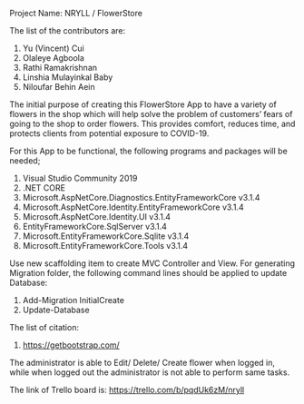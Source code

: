 Project Name: NRYLL / FlowerStore 

The list of the contributors are: 
1)	Yu (Vincent) Cui
2)	Olaleye Agboola
3)	Rathi Ramakrishnan
4)	Linshia Mulayinkal Baby
5)	Niloufar Behin Aein

The initial purpose of creating this FlowerStore App to have a variety of flowers in the shop which will help solve the problem of customers’ fears of going to the shop to order flowers. This provides comfort, reduces time, and protects clients from potential exposure to COVID-19. 

For this App to be functional, the following programs and packages will be needed; 
1)	Visual Studio Community 2019
2)	.NET CORE 
3)	Microsoft.AspNetCore.Diagnostics.EntityFrameworkCore v3.1.4
4)	Microsoft.AspNetCore.Identity.EntityFrameworkCore v3.1.4
5)	Microsoft.AspNetCore.Identity.UI v3.1.4
6)	EntityFrameworkCore.SqlServer v3.1.4
7)	Microsoft.EntityFrameworkCore.Sqlite v3.1.4
8)	Microsoft.EntityFrameworkCore.Tools v3.1.4

Use new scaffolding item to create MVC Controller and View. For generating Migration folder, the following command lines should be applied to update Database:
1)	Add-Migration InitialCreate
2)	Update-Database

The list of citation: 
1)	https://getbootstrap.com/

The administrator is able to Edit/ Delete/ Create flower when logged in, while when logged out the administrator is not able to perform same tasks.

The link of Trello board is: https://trello.com/b/pqdUk6zM/nryll
